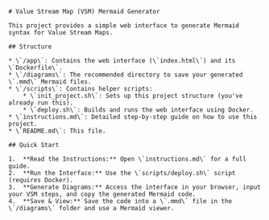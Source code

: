     # Value Stream Map (VSM) Mermaid Generator

    This project provides a simple web interface to generate Mermaid syntax for Value Stream Maps.

    ## Structure

    * \`/app\`: Contains the web interface (\`index.html\`) and its \`Dockerfile\`.
    * \`/diagrams\`: The recommended directory to save your generated \`.mmd\` Mermaid files.
    * \`/scripts\`: Contains helper scripts:
        * \`init_project.sh\`: Sets up this project structure (you've already run this).
        * \`deploy.sh\`: Builds and runs the web interface using Docker.
    * \`instructions.md\`: Detailed step-by-step guide on how to use this project.
    * \`README.md\`: This file.

    ## Quick Start

    1.  **Read the Instructions:** Open \`instructions.md\` for a full guide.
    2.  **Run the Interface:** Use the \`scripts/deploy.sh\` script (requires Docker).
    3.  **Generate Diagrams:** Access the interface in your browser, input your VSM steps, and copy the generated Mermaid code.
    4.  **Save & View:** Save the code into a \`.mmd\` file in the \`/diagrams\` folder and use a Mermaid viewer.

